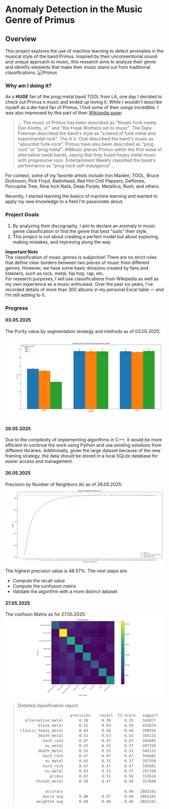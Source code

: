 # Anomaly Detection in the Music Genre of Primus
## Overview
This project explores the use of machine learning to detect anomalies in the musical style of the band Primus. Inspired by their unconventional sound and unique approach to music, this research aims to analyze their genre and identify elements that make their music stand out from traditional classifications.
![Primus](https://i.redd.it/ebll5yxz7teb1.jpg)

### Why am I doing it?
As a **HUGE** fan of the prog-metal band TOOL from LA, one day I decided to check out Primus's music and ended up loving it. While I wouldn't describe myself as a die-hard fan of Primus, I find some of their songs incredible. I was also impressed by this part of their [Wikipedia page](https://en.wikipedia.org/wiki/Primus_%28band%29): 
>... The music of Primus has been described as "thrash-funk meets Don Knotts, Jr." and "the Freak Brothers set to music". The Daily Freeman described the band's style as "a blend of funk metal and experimental rock". The A.V. Club described the band's music as "absurdist funk-rock". Primus have also been described as "prog rock" or "prog metal". AllMusic places Primus within the first wave of alternative metal bands, saying that they fused heavy metal music with progressive rock. Entertainment Weekly classified the band's performance as "prog-rock self-indulgence"...   


For context, some of my favorite artists include Iron Maiden, TOOL, Bruce Dickinson, Pink Floyd, Radiohead, Red Hot Chili Peppers, Deftones, Porcupine Tree, Nine Inch Nails, Deep Purple, Metallica, Rush, and others.   

Recently, I started learning the basics of machine learning and wanted to apply my new knowledge to a field I’m passionate about.


### Project Goals
1. By analyzing their discography, I aim to declare an anomaly in music genre classification or find the genre that best "suits" their style.
2. This project is not about creating a perfect model but about exploring, making mistakes, and improving along the way.

**Important Note**   
The classification of music genres is subjective! There are no strict rules that define clear borders between two pieces of music from different genres. However, we have some basic divisions created by fans and listeners, such as rock, metal, hip hop, rap, etc.   
For research purposes, I will use classifications from Wikipedia as well as my own experience as a music enthusiast. Over the past six years, I’ve recorded details of more than 300 albums in my personal Excel table — and I’m still adding to it. 

### Progress
#### 03.05.2025
The Purity value by segmentation strategy and methods as of 03.05.2025:

![Plot](/stats/20250503.png)    

#### 20.05.2025
Due to the complexity of implementing algorithms in C++, it would be more efficient to continue the work using Python and use existing solutions from different libraries. Additionally, given the large dataset because of the new framing strategy, the data should be stored in a local SQLite database for easier access and management.   

#### 26.05.2025
Precision by Number of Neighbors (k) as of 26.05.2025:   
![Plot](/stats/20250526.png)   
The highest precision value is 48.57%. The next steps are:
  - Compute the recall value
  - Compute the confusion matrix
  - Validate the algorithm with a more distinct dataset

#### 27.05.2025
The confsion Matrix as for 27.05.2025:
![Plot](/stats/20250527cm.png)   
>Detailed classification report:
>
>                            precision    recall  f1-score   support   
>        alternative_metal       0.38      0.30      0.33    344077    
>              black_metal       0.52      0.69      0.59    455874    
>      classic_heavy_metal       0.43      0.50      0.46    398556    
>              death_metal       0.53      0.53      0.53    345131   
>                hard_rock       0.47      0.47      0.47    345601   
>                 nu_metal       0.43      0.33      0.37    297358   
>              death_metal       0.53      0.53      0.53    345131   
>                hard_rock       0.47      0.47      0.47    345601   
>                 nu_metal       0.43      0.33      0.37    297358   
>                hard_rock       0.47      0.47      0.47    345601   
>                 nu_metal       0.43      0.33      0.37    297358   
>                   primus       0.62      0.51      0.56    319524   
>             thrash_metal       0.50      0.47      0.49    357040   
>   
>                 accuracy                           0.49   2863161   
>                macro avg       0.48      0.47      0.48   2863161   
>             weighted avg       0.48      0.49      0.48   2863161
>       
